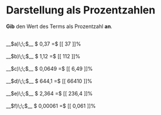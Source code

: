 <!--
version:  0.0.1

language: de

@style
main > *:not(:last-child) {
  margin-bottom: 3rem;
}

input {
    text-align: center;
}

.flex-container {
    display: flex;
    flex-wrap: wrap;
    align-items: stretch;
    gap: 20px;
}

.flex-child {
    flex: 1;
    min-width: 350px;
    margin-right: 20px;
}

@media (max-width: 400px) {
    .flex-child {
        flex: 100%;
        margin-right: 0;
    }
}
@end

formula: \carry   \textcolor{red}{\scriptsize #1}
formula: \digit   \rlap{\carry{#1}}\phantom{#2}#2
formula: \permil  \text{‰}

import: https://raw.githubusercontent.com/LiaTemplates/Tikz-Jax/main/README.md

script: https://cdn.jsdelivr.net/gh/LiaTemplates/Tikz-Jax@main/dist/index.js


tags: Dezimalzahlen, Prozent, sehr leicht, sehr niedrig, Angeben

comment: Wandle die Dezimalzahl in eine Prozentzahl um.

author: Martin Lommatzsch

-->




# Darstellung als Prozentzahlen

**Gib** den Wert des Terms als Prozentzahl **an**.

<section class="flex-container">

<div class="flex-child">
<br>
__$a)\;\;$__ $ 0,37 =$ [[  37  ]]%
<br>
</div> 
<div class="flex-child">
<br>
__$b)\;\;$__ $ 1,12 =$ [[  112  ]]%
<br>
</div> 
<div class="flex-child">
<br>
__$c)\;\;$__ $ 0,0649 =$ [[  6,49  ]]%
<br>
</div> 
<div class="flex-child">
<br>
__$d)\;\;$__ $ 644,1 =$ [[  66410  ]]%
<br>
</div> 
<div class="flex-child">
<br>
__$e)\;\;$__ $ 2,364 =$ [[  236,4  ]]%
<br>
</div> 
<div class="flex-child">
<br>
__$f)\;\;$__ $ 0,00061 =$ [[  0,061  ]]%
<br>
</div> 
</section>
<br>
<br>
<br>
<br>

